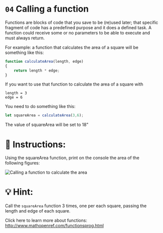 # `04` Calling a function

Functions are blocks of code that you save to be (re)used later; that specific fragment of code has a predefined purpose and it does a defined task. A function could receive some or no parameters to be able to execute and must always return. 

For example: a function that calculates the area of a square will be something like this:

```js
function calculateArea(length, edge)
{
    return length * edge;
}
```

If you want to use that function to calculate the area of a square with 

```
length = 3
edge = 6
```

You need to do something like this:
```js
let squareArea = calculateArea(3,6);
```
The value of squareArea will be set to 18"

# 📝 Instructions:

Using the squareArea function, print on the console the area of the following figures:

![Calling a function to calculate the area](http://i.imgur.com/VyoJRAL.png)

# 💡 Hint:

Call the `squareArea` function 3 times, one per each square, passing the length and edge of each square.

Click here to learn more about functions: http://www.mathopenref.com/functionsprog.html
